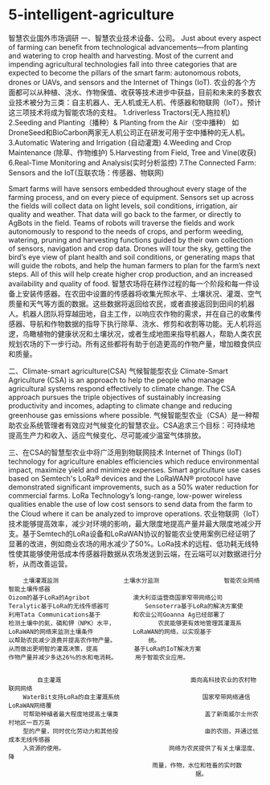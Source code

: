 # 5-intelligent-agriculture
智慧农业国外市场调研
一、智慧农业技术设备、公司。
    Just about every aspect of farming can benefit from technological advancements—from planting and watering to crop health and harvesting. Most of the current and impending agricultural technologies fall into three categories that are expected to become the pillars of the smart farm: autonomous robots, drones or UAVs, and sensors and the Internet of Things (IoT).
    农业的各个方面都可以从种植、浇水、作物保值、收获等技术进步中获益，目前和未来的多数农业技术被分为三类：自主机器人、无人机或无人机、传感器和物联网（IoT）。预计这三项技术将成为智能农场的支柱。
	1.driverless Tractors(无人拖拉机)	    
	2.Seeding and Planting（播种）& Planting from the Air（空中播种）
		如DroneSeed和BioCarbon两家无人机公司正在研发可用于空中播种的无人机。
	3.Automatic Watering and Irrigation (自动灌溉)
	4.Weeding and Crop Maintenance (除草、作物维护)
	5.Harvesting from Field, Tree and Vine(收获)
	6.Real-Time Monitoring and Analysis(实时分析监控)
	7.The Connected Farm: Sensors and the IoT(互联农场：传感器、物联网)
	
   Smart farms will have sensors embedded throughout every stage of the farming process, and on every piece of equipment.  Sensors set up across the fields will collect data on light levels, soil conditions, irrigation, air quality and weather. That data will go back to the farmer, or directly to AgBots in the field.  Teams of robots will traverse the fields and work autonomously to respond to the needs of crops, and perform weeding, watering, pruning and harvesting functions guided by their own collection of sensors, navigation and crop data.  Drones will tour the sky, getting the bird’s eye view of plant health and soil conditions, or generating maps that will guide the robots, and help the human farmers to plan for the farm’s next steps.  All of this will help create higher crop production, and an increased availability and quality of food.
   智慧农场将在耕作过程的每一个阶段和每一件设备上安装传感器。在农田中设置的传感器将收集光照水平、土壤状况、灌溉、空气质量和天气等方面的数据。这些数据将返回给农民，或者直接返回到田间的机器人。机器人团队将穿越田地，自主工作，以响应农作物的需求，并在自己的收集传感器、导航和作物数据的指导下执行除草、浇水、修剪和收割等功能。无人机将巡逻，鸟瞰植物的健康状况和土壤状况，或者生成地图来指导机器人，帮助人类农民规划农场的下一步行动。所有这些都将有助于创造更高的作物产量，增加粮食供应和质量。
	
二、Climate-smart agriculture(CSA)	气候智能型农业
	Climate-Smart Agriculture (CSA) is an approach to help the people who manage agricultural systems respond effectively to climate change.  The CSA approach pursues the triple objectives of sustainably increasing productivity and incomes, adapting to climate change and reducing greenhouse gas emissions where possible.
	气候智能型农业（CSA）是一种帮助农业系统管理者有效应对气候变化的智慧农业。CSA追求三个目标：可持续地提高生产力和收入、适应气候变化、尽可能减少温室气体排放。

三、在CSA的智慧型农业中将广泛用到物联网技术
	Internet of Things (IoT) technology for agriculture enables efficiencies which reduce environmental impact, maximize yield and minimize expenses. Smart agriculture use cases based on Semtech's LoRa® devices and the LoRaWAN® protocol have demonstrated significant improvements, such as a 50% water reduction for commercial farms. LoRa Technology’s long-range, low-power wireless qualities enable the use of low cost sensors to send data from the farm to the Cloud where it can be analyzed to improve operations.
	农业物联网（IoT）技术能够提高效率，减少对环境的影响，最大限度地提高产量并最大限度地减少开支。基于Semtech的LoRa设备和LoRaWAN协议的智能农业使用案例已经证明了显著的改进，例如商业农场的用水减少了50%。LoRa技术的远程、低功耗无线特性使其能够使用低成本传感器将数据从农场发送到云端，在云端可以对数据进行分析，从而改善运营。
 			
		土壤灌溉监测					土壤水分监测		         	智能农业网络                				智能土壤传感器									          
	Oizom的基于LoRa的Agribot			澳大利亚运营商国家窄带网络公司 	    Teralytic基于LoRa的无线传感器可			Sensoterra基于LoRa的解决方案使
	利用Tata Communications基于			和农业公司Goanna Ag已经部署了       	检测土壤中的氮，磷和钾（NPK）水平，		       农民能够更有效地管理其灌溉系
	LoRaWAN的网络来监测土壤条件		    LoRaWAN的网络，以实现基于         	 以帮助农民减少浪费并提高农作物产量。			统。
	从而做出更明智的灌溉决策，提高		  	 基于LoRa的IoT解决方案
	作物产量并减少多达26％的水和电消耗。		用于智能农业应用。 

 			 
			自主灌溉						            面向高科技农业的农村物联网网络
		WaterBit支持LoRa的自主灌溉系统						国家窄带网络通信LoRaWAN网络覆
		可帮助种植者最大程度地提高土壤类						盖了新南威尔士州农村地区一百万英
		型的产量，同时优化劳动力和其他投						亩的农田，并通过低成本无线传感器
		入资源的使用。								网络为农民提供了有关土壤湿度、降
											雨量，作物，水位和牲畜的实时数
											            据。
  
